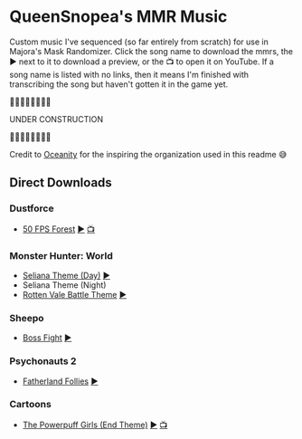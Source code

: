 # QueenSnopea's MMR Music
Custom music I've sequenced (so far entirely from scratch) for use in Majora's Mask Randomizer. Click the song name to download the mmrs, the ▶️ next to it to download a preview, or the 📺 to open it on YouTube. If a song name is listed with no links, then it means I'm finished with transcribing the song but haven't gotten it in the game yet.

🚧🚧🚧🚧🚧🚧🚧🚧

UNDER CONSTRUCTION

🚧🚧🚧🚧🚧🚧🚧🚧

Credit to [Oceanity](https://github.com/Oceanity/Oceanitys-MMR-Music/) for the inspiring the organization used in this readme 😅 

## Direct Downloads

### Dustforce

- [50 FPS Forest](https://github.com/queensnopea/snopea-mmrs/raw/main/mmrs/dustforce-fiftyfpsforest.mmrs) [▶️](https://github.com/queensnopea/snopea-mmrs/raw/main/ogg/dustforce-fiftyfpsforest.ogg) [📺](https://www.youtube.com/watch?v=luZNEYPsAuY)

### Monster Hunter: World

- [Seliana Theme (Day)](https://github.com/queensnopea/snopea-mmrs/raw/main/mmrs/mhw-selianaday.mmrs) [▶️](https://github.com/queensnopea/snopea-mmrs/raw/main/ogg/mhw-selianaday.ogg)
- Seliana Theme (Night)
- [Rotten Vale Battle Theme](https://github.com/queensnopea/snopea-mmrs/raw/main/mmrs/mhw-rottenvalebattle.mmrs) [▶️](https://github.com/queensnopea/snopea-mmrs/raw/main/ogg/mhw-rottenvalebattle.ogg)

### Sheepo

- [Boss Fight](https://github.com/queensnopea/snopea-mmrs/raw/main/mmrs/sheepo-bossfight.mmrs) [▶️](https://github.com/queensnopea/snopea-mmrs/raw/main/ogg/sheepo-bossfight.ogg)

### Psychonauts 2

- [Fatherland Follies](https://github.com/queensnopea/snopea-mmrs/raw/main/mmrs/psychonauts2-fatherlandfollies.mmrs) [▶️](https://github.com/queensnopea/snopea-mmrs/raw/main/ogg/psychonauts2-fatherlandfollies.ogg)

### Cartoons

- [The Powerpuff Girls (End Theme)](https://github.com/queensnopea/snopea-mmrs/raw/main/mmrs/ppg-endcredits.mmrs) [▶️](https://github.com/queensnopea/snopea-mmrs/raw/main/ogg/ppg-endcredits.ogg) [📺](https://www.youtube.com/watch?v=rpq24-mEQsE)
